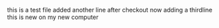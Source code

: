 this is a test file
added another line after checkout
now adding a thirdline
this is new on my new computer